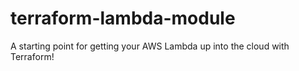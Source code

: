 # terraform-lambda-module
A starting point for getting your AWS Lambda up into the cloud with Terraform!
